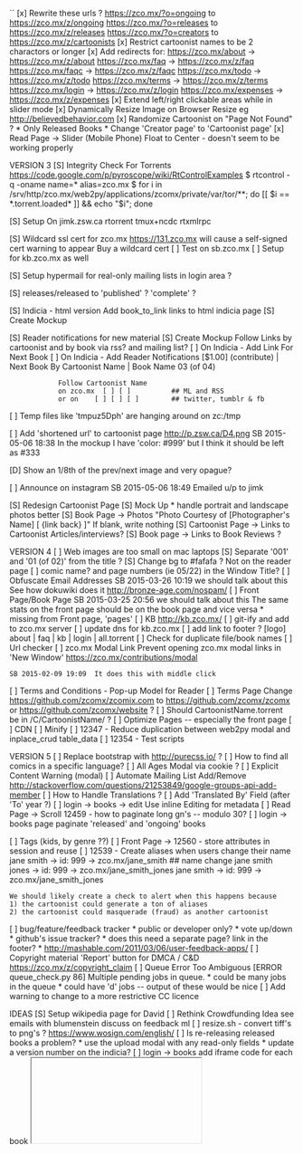 ``
[x] Rewrite these urls ?
    https://zco.mx/?o=ongoing to https://zco.mx/z/ongoing
    https://zco.mx/?o=releases to https://zco.mx/z/releases
    https://zco.mx/?o=creators to https://zco.mx/z/cartoonists
    [x] Restrict cartoonist names to be 2 charactors or longer
    [x] Add redirects for:
        https://zco.mx/about    ->  https://zco.mx/z/about
        https://zco.mx/faq      ->  https://zco.mx/z/faq
        https://zco.mx/faqc     ->  https://zco.mx/z/faqc
        https://zco.mx/todo     ->  https://zco.mx/z/todo
        https://zco.mx/terms    ->  https://zco.mx/z/terms
        https://zco.mx/login    ->  https://zco.mx/z/login
        https://zco.mx/expenses ->  https://zco.mx/z/expenses
[x] Extend left/right clickable areas while in slider mode
[x] Dynamically Resize Image on Browser Resize
    eg http://believedbehavior.com
[x] Randomize Cartoonist on "Page Not Found" ?
    * Only Released Books
    * Change 'Creator page' to 'Cartoonist page'
[x] Read Page -> Slider (Mobile Phone)
    Float to Center - doesn't seem to be working properly


VERSION 3
[S] Integrity Check For Torrents
    https://code.google.com/p/pyroscope/wiki/RtControlExamples
    $ rtcontrol -q -oname name=* alias=zco.mx
    $ for i in /srv/http/zco.mx/web2py/applications/zcomx/private/var/tor/**; do [[ $i == *.torrent.loaded* ]] && echo "$i"; done

[S] Setup On jimk.zsw.ca
    rtorrent
    tmux+ncdc
    rtxmlrpc

[S] Wildcard ssl cert for zco.mx
    https://131.zco.mx will cause a self-signed cert warning to appear
    Buy a wildcard cert
    [ ] Test on sb.zco.mx
    [ ] Setup for kb.zco.mx as well

[S] Setup hypermail for real-only mailing lists in login area ?

[S] releases/released to 'published' ?  'complete' ?

[S] Indicia - html version
    Add book_to_link links to html indicia page
    [S] Create Mockup

[S] Reader notifications for new material
    [S] Create Mockup
    Follow Links
        by cartoonist and by book
        via rss? and mailing list?
    [ ] On Indicia - Add Link For Next Book
    [ ] On Indicia - Add Reader Notifications
        [$1.00] (contribute) | Next Book By Cartoonist Name
                             | Book Name 03 (of 04)

                Follow Cartoonist Name
                on zco.mx  [ ] [ ]          ## ML and RSS
                or on    [ ] [ ] [ ]        ## twitter, tumblr & fb

[ ] Temp files like 'tmpuz5Dph' are hanging around on zc:/tmp

[ ] Add 'shortened url' to cartoonist page
    http://p.zsw.ca/D4.png
    SB 2015-05-06 18:38  In the mockup I have 'color: #999' but I think
    it should be left as #333

[D] Show an 1/8th of the prev/next image and very opague?

[ ] Announce on instagram
    SB 2015-05-06 18:49  Emailed u/p to jimk

[S] Redesign Cartoonist Page
    [S] Mock Up
    * handle portrait and landscape photos better
    [S] Book Page -> Photos
            "Photo Courtesy of [Photographer's Name]    [  {link back}  ]"
            If blank, write nothing
[S] Cartoonist Page -> Links to Cartoonist Articles/interviews?
[S] Book page -> Links to Book Reviews ?


VERSION 4
[ ] Web images are too small on mac laptops
[S] Separate '001' and '01 (of 02)' from the title ?
[S] Change bg to #fafafa ?
    Not on the reader page
[ ] comic name? and page numbers (ie 05/22) in the Window Title?
[ ] Obfuscate Email Addresses
    SB 2015-03-26 10:19  we should talk about this
    See how dokuwiki does it
    http://bronze-age.com/nospam/
[ ] Front Page/Book Page
    SB 2015-03-25 20:56  we should talk about this
    The same stats on the front page should be on the book page and
    vice versa
    * missing from Front page, 'pages'
[ ] KB
    http://kb.zco.mx/
    [ ] git-ify and add to zco.mx server
    [ ] update dns for kb.zco.mx
    [ ] add link to footer ?
        [logo] about | faq | kb | login | all.torrent
[ ] Check for duplicate file/book names
[ ] Url checker
[ ] zco.mx Modal Link
    Prevent opening zco.mx modal links in 'New Window'
    https://zco.mx/contributions/modal

    SB 2015-02-09 19:09  It does this with middle click
[ ] Terms and Conditions - Pop-up Model for Reader
[ ] Terms Page
    Change https://github.com/zcomx/zcomix.com to
    https://github.com/zcomx/zcomx or
    https://github.com/zcomx/website ?
[ ] Should CartoonistName.torrent be in /C/CartoonistName/ ?
[ ] Optimize Pages -- especially the front page
    [ ] CDN
    [ ] Minify
[ ] 12347 - Reduce duplication between web2py modal and inplace_crud table_data
[ ] 12354 - Test scripts


VERSION 5
[ ] Replace bootstrap with http://purecss.io/ ?
[ ] How to find all comics in a specific language?
[ ] All Ages Modal via cookie ?
[ ] Explicit Content Warning (modal)
[ ] Automate Mailing List Add/Remove
    http://stackoverflow.com/questions/21253849/google-groups-api-add-member
[ ] How to Handle Translations ?
    [ ] Add 'Translated By' Field  (after 'To' year ?)
[ ] login -> books -> edit
    Use inline Editing for metadata
[ ] Read Page -> Scroll
    12459 - how to paginate long gn's -- modulo 30?
[ ] login -> books page
    paginate 'released' and 'ongoing' books

[ ] Tags (kids, by genre ??)
[ ] Front Page -> 12560 - store attributes in session and reuse
[ ] 12539 - Create aliases when users change their name
    jane smith -> id: 999 -> zco.mx/jane_smith
    ## name change
    jane smith jones -> id: 999 -> zco.mx/jane_smith_jones
    jane smith -> id: 999 -> zco.mx/jane_smith_jones

    We should likely create a check to alert when this happens because
    1) the cartoonist could generate a ton of aliases
    2) the cartoonist could masquerade (fraud) as another cartoonist
[ ] bug/feature/feedback tracker
    * public or developer only?
    * vote up/down
    * github's issue tracker?
    * does this need a separate page?  link in the footer?
    * http://mashable.com/2011/03/06/user-feedback-apps/
[ ] Copyright material
    'Report' button for DMCA / C&D
    https://zco.mx/z/copyright_claim
[ ] Queue Error Too Ambiguous
    [ERROR queue_check.py 86] Multiple pending jobs in queue.
    * could be many jobs in the queue
    * could have 'd' jobs -- output of these would be nice
[ ] Add warning to change to a more restrictive CC licence


IDEAS
[S] Setup wikipedia page for David
[ ] Rethink Crowdfunding Idea
    see emails with blumenstein
    discuss on feedback ml
[ ] resize.sh - convert tiff's to png's ?
    https://www.wosign.com/english/
[ ] Is re-releasing released books a problem?
    * use the upload modal with any read-only fields
    * update a version number on the indicia?
[ ] login -> books
    add iframe code for each book
    <embed/>
    <iframe/>
    SB 2014-08-29 11:24  This needs more thought
[-] Guided view using Perfect Viewer ?
    The main dev, Lin Rookie (rookiestudio@gmail.com), suggests guided
    view is possible with opencv but he believes the feature is not
    useful and it is a low priority.  He said the source is closed and
    he does not take bounties towards new features.
[ ] bio and book description - wikipedia api?
    https://github.com/goldsmith/Wikipedia          ## wikipedia api
[ ] user comments? - disqus api? reddit api?
    * cartoonist chooses comments to form a digital letters page?
[ ] RDFa-html meta
    https://wiki.creativecommons.org/Frequently_Asked_Questions#What_does_it_mean_that_Creative_Commons_licenses_are_.22machine-readable.22.3F
    http://www.w3.org/TR/html-rdfa/
[ ] RiP!: remix torrent ?
[ ] Social media links other than on the indicia ??
[ ] Read Page
    Navigate with mouse scroll as well ?
    http://geekwagon.net/projects/xkcd1190/
    h-scroll - http://danielschafferbrooklyncomics.com/books/uncategorized/all-you-need/
    2-page slider ?
``
# vim:set ft=dm:
